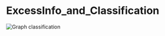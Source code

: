 # ExcessInfo_and_Classification
![Graph classification]((https://github.com/asawari17/Excess_info_and_calculation/blob/main/grap_umap.gif))
